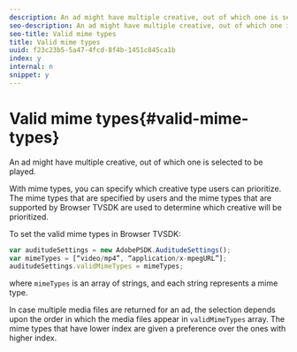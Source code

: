 ```yaml
---
description: An ad might have multiple creative, out of which one is selected to be played.
seo-description: An ad might have multiple creative, out of which one is selected to be played.
seo-title: Valid mime types
title: Valid mime types
uuid: f23c23b5-5a47-4fcd-8f4b-1451c845ca1b
index: y
internal: n
snippet: y
---
```


# Valid mime types{#valid-mime-types}

An ad might have multiple creative, out of which one is selected to be played.

With mime types, you can specify which creative type users can prioritize. The mime types that are specified by users and the mime types that are supported by Browser TVSDK are used to determine which creative will be prioritized.

To set the valid mime types in Browser TVSDK:

```js
var auditudeSettings = new AdobePSDK.AuditudeSettings(); 
var mimeTypes = [“video/mp4”, “application/x-mpegURL”]; 
auditudeSettings.validMimeTypes = mimeTypes; 

```

where `mimeTypes` is an array of strings, and each string represents a mime type.

In case multiple media files are returned for an ad, the selection depends upon the order in which the media files appear in `validMimeTypes` array. The mime types that have lower index are given a preference over the ones with higher index. 
